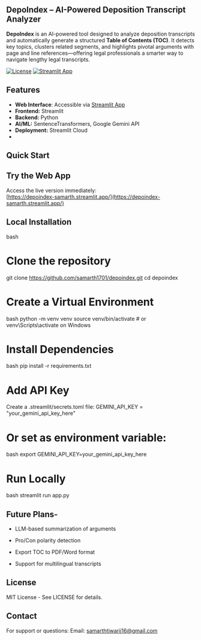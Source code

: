 ##  DepoIndex – AI-Powered Deposition Transcript Analyzer

**DepoIndex** is an AI-powered tool designed to analyze deposition transcripts and automatically generate a structured **Table of Contents (TOC)**. It detects key topics, clusters related segments, and highlights pivotal arguments with page and line references—offering legal professionals a smarter way to navigate lengthy legal transcripts.

[![License](https://img.shields.io/badge/license-MIT-blue.svg)](LICENSE)
[![Streamlit App](https://static.streamlit.io/badges/streamlit_badge_black_white.svg)](https://depoindex-samarth.streamlit.app/)


##  Features

- **Web Interface**: Accessible via [Streamlit App](https://depoindex-samarth.streamlit.app/)
- **Frontend:** Streamlit
- **Backend:** Python
- **AI/ML:** SentenceTransformers, Google Gemini API
- **Deployment:** Streamlit Cloud
- 
##  Quick Start

## Try the Web App
Access the live version immediately:  
 [https://depoindex-samarth.streamlit.app/](https://depoindex-samarth.streamlit.app/)

## Local Installation
bash
# Clone the repository
git clone https://github.com/samarth1701/depoindex.git
cd depoindex

# Create a Virtual Environment
bash
python -m venv venv
source venv/bin/activate  # or venv\Scripts\activate on Windows

# Install Dependencies
bash
pip install -r requirements.txt

# Add API Key
Create a .streamlit/secrets.toml file:
GEMINI_API_KEY = "your_gemini_api_key_here"

# Or set as environment variable:
bash
export GEMINI_API_KEY=your_gemini_api_key_here

# Run Locally
bash
streamlit run app.py

## Future Plans-
- LLM-based summarization of arguments

- Pro/Con polarity detection

- Export TOC to PDF/Word format

- Support for multilingual transcripts

## License
MIT License - See LICENSE for details.

## Contact
For support or questions:
Email: samarthtiwarij16@gmail.com

